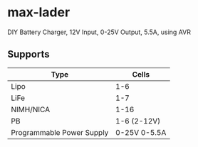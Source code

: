 # max-lader
DIY Battery Charger, 12V Input, 0-25V Output, 5.5A, using AVR

## Supports
Type | Cells
----|----
Lipo | 1-6
LiFe | 1-7
NIMH/NICA| 1-16
PB | 1-6 (2-12V)
Programmable Power Supply | 0-25V 0-5.5A
